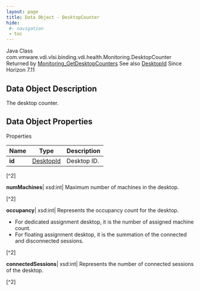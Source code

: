 ```yaml
---
layout: page
title: Data Object - DesktopCounter
hide:
 #- navigation
 - toc
---
```






Java Class
    com.vmware.vdi.vlsi.binding.vdi.health.Monitoring.DesktopCounter
Returned by
     [Monitoring_GetDesktopCounters](vdi.health.Monitoring.md#getDesktopCounters)
See also
     [DesktopId](vdi.entity.DesktopId.md)
Since 
    Horizon 7.11

## Data Object Description 

The desktop counter. 

## Data Object Properties

Properties

Name |  Type |  Description   
---|---|---  
**id**| [DesktopId](vdi.entity.DesktopId.md)|  Desktop ID.   


[^2]

  
**numMachines**|  xsd:int|  Maximum number of machines in the desktop.   


[^2]

  
**occupancy**|  xsd:int|  Represents the occupancy count for the desktop. 

  * For dedicated assignment desktop, it is the number of assigned machine count.
  * For floating assignment desktop, it is the summation of the connected and disconnected sessions.

  


[^2]

  
**connectedSessions**|  xsd:int|  Represents the number of connected sessions of the desktop.   


[^2]

  
  

  

